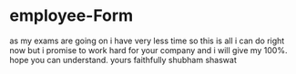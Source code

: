 # employee-Form
as my exams are going on i have very less time so this is all i can do right now but i promise to work hard for your company and i will give my 100%. 
hope you can understand.
yours faithfully
shubham shaswat
